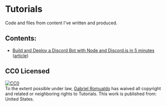 # Tutorials

Code and files from content I've written and produced.

## Contents:

 - [Build and Deploy a Discord Bot with Node and Discord.js in 5 minutes](https://github.com/xtrp/tutorials/tree/master/discord-solver-bot) ([article](https://xtrp.io/blog/2020/07/31/build-and-deploy-a-discord-bot-with-node-and-discordjs-in-5-minutes/))

## CC0 Licensed

<p xmlns:dct="http://purl.org/dc/terms/" xmlns:vcard="http://www.w3.org/2001/vcard-rdf/3.0#">
  <a align="center" rel="license"
     href="http://creativecommons.org/publicdomain/zero/1.0/">
    <img src="https://licensebuttons.net/p/zero/1.0/88x31.png" style="border-style: none;" alt="CC0" />
  </a>
  <br />
  To the extent possible under law,
  <a rel="dct:publisher"
     href="https://xtrp.io/">
    <span property="dct:title">Gabriel Romualdo</span></a>
  has waived all copyright and related or neighboring rights to
  <span property="dct:title">Tutorials</span>.
This work is published from:
<span property="vcard:Country" datatype="dct:ISO3166"
      content="US" about="https://xtrp.io/">
  United States</span>.
</p>
